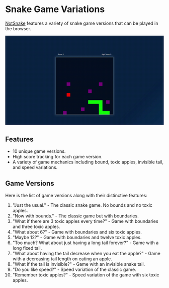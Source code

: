# Snake Game Variations

[NotSnake](https://cr-daniel.github.io/not-snake/) features a variety of snake game versions that can be played in the browser.

![](gameplay.gif)

## Features

- 10 unique game versions.
- High score tracking for each game version.
- A variety of game mechanics including bound, toxic apples, invisible tail, and speed variations.

## Game Versions

Here is the list of game versions along with their distinctive features:

1. "Just the usual." - The classic snake game. No bounds and no toxic apples.
2. "Now with bounds." - The classic game but with boundaries.
3. "What if there are 3 toxic apples every time?" - Game with boundaries and three toxic apples.
4. "What about 6?" - Game with boundaries and six toxic apples.
5. "Maybe 12?" - Game with boundaries and twelve toxic apples.
6. "Too much? What about just having a long tail forever?" - Game with a long fixed tail.
7. "What about having the tail decrease when you eat the apple?" - Game with a decreasing tail length on eating an apple.
8. "What if the tail is invisible?" - Game with an invisible snake tail.
9. "Do you like speed?" - Speed variation of the classic game.
10. "Remember toxic apples?" - Speed variation of the game with six toxic apples.
